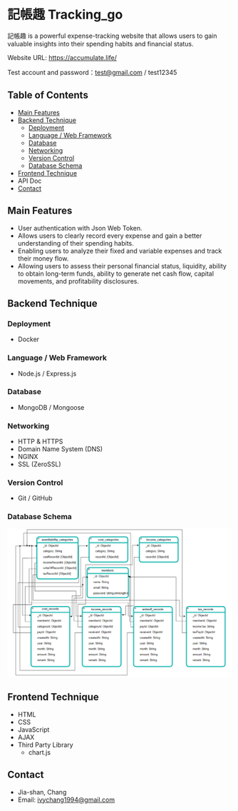 # 記帳趣 Tracking_go

記帳趣 is a powerful expense-tracking website that allows users to gain valuable insights into their spending habits and financial status.

Website URL: <https://accumulate.life/>

Test account and password：test@gmail.com / test12345

## Table of Contents

* [Main Features](#main-features)
* [Backend Technique](#backend-technique)
   - [Deployment](#deployment)
   - [Language / Web Framework](#language)
   - [Database](#database)
   - [Networking](#networking)
   - [Version Control](#version)
   - [Database Schema](#database)
* [Frontend Technique](#frontend-technique)
* API Doc
* [Contact](#contact)
## Main Features <a name="main-features"></a>

* User authentication with Json Web Token.
* Allows users to clearly record every expense and gain a better understanding of their spending habits.
* Enabling users to analyze their fixed and variable expenses and track their money flow.
* Allowing users to assess their personal financial status, liquidity, ability to obtain long-term funds, ability to generate net cash flow, capital movements, and profitability disclosures.

## Backend Technique <a name="backend-technique"></a>

### Deployment <a name="deployment"></a>

* Docker

### Language / Web Framework <a name="language"></a>

* Node.js / Express.js

### Database <a name="database"></a>

* MongoDB / Mongoose

### Networking <a name="networking"></a>

* HTTP & HTTPS
* Domain Name System (DNS)
* NGINX
* SSL (ZeroSSL)

### Version Control <a name="version"></a>

* Git / GitHub

### Database Schema <a name="database"></a>

![image](/DBschema.png)

## Frontend Technique <a name="frontend-technique"></a>

* HTML
* CSS
* JavaScript
* AJAX
* Third Party Library
   - chart.js

## Contact <a name="contact"></a>

* Jia-shan, Chang
* Email: ivychang1994@gmail.com
